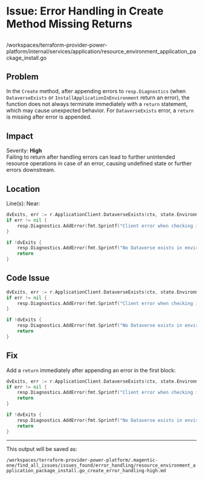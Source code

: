 # Issue: Error Handling in Create Method Missing Returns

##

/workspaces/terraform-provider-power-platform/internal/services/application/resource_environment_application_package_install.go

## Problem

In the `Create` method, after appending errors to `resp.Diagnostics` (when `DataverseExists` or `InstallApplicationInEnvironment` return an error), the function does not always terminate immediately with a `return` statement, which may cause unexpected behavior. For `DataverseExists` error, a `return` is missing after error is appended.

## Impact

Severity: **High**  
Failing to return after handling errors can lead to further unintended resource operations in case of an error, causing undefined state or further errors downstream.

## Location

Line(s): Near:
```go
dvExits, err := r.ApplicationClient.DataverseExists(ctx, state.EnvironmentId.ValueString())
if err != nil {
    resp.Diagnostics.AddError(fmt.Sprintf("Client error when checking if Dataverse exists in environment '%s'", state.EnvironmentId.ValueString()), err.Error())
}

if !dvExits {
    resp.Diagnostics.AddError(fmt.Sprintf("No Dataverse exists in environment '%s'", state.EnvironmentId.ValueString()), "")
    return
}
```

## Code Issue

```go
dvExits, err := r.ApplicationClient.DataverseExists(ctx, state.EnvironmentId.ValueString())
if err != nil {
    resp.Diagnostics.AddError(fmt.Sprintf("Client error when checking if Dataverse exists in environment '%s'", state.EnvironmentId.ValueString()), err.Error())
}

if !dvExits {
    resp.Diagnostics.AddError(fmt.Sprintf("No Dataverse exists in environment '%s'", state.EnvironmentId.ValueString()), "")
    return
}
```

## Fix

Add a `return` immediately after appending an error in the first block:

```go
dvExits, err := r.ApplicationClient.DataverseExists(ctx, state.EnvironmentId.ValueString())
if err != nil {
    resp.Diagnostics.AddError(fmt.Sprintf("Client error when checking if Dataverse exists in environment '%s'", state.EnvironmentId.ValueString()), err.Error())
    return
}

if !dvExits {
    resp.Diagnostics.AddError(fmt.Sprintf("No Dataverse exists in environment '%s'", state.EnvironmentId.ValueString()), "")
    return
}
```
---

This output will be saved as:

`/workspaces/terraform-provider-power-platform/.magentic-one/find_all_issues/issues_found/error_handling/resource_environment_application_package_install.go_create_error_handling-high.md`
